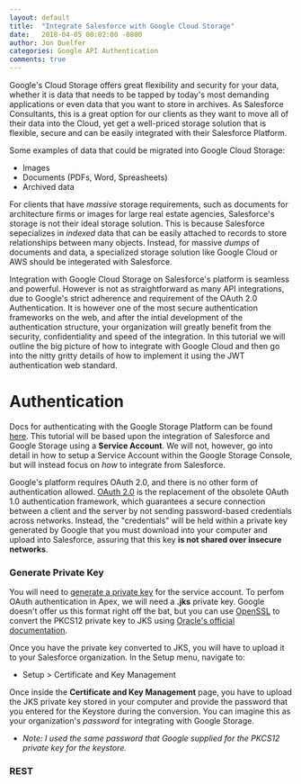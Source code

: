 ```yaml
---
layout: default
title:  "Integrate Salesforce with Google Cloud Storage"
date:   2018-04-05 00:02:00 -0800
author: Jon Duelfer
categories: Google API Authentication
comments: true
---
```


Google's Cloud Storage offers great flexibility and security for your data, whether it is data that needs to be tapped by today's most demanding applications or even data that you want to store in archives. As Salesforce Consultants, this is a great option for our clients as they want to move all of their data into the Cloud, yet get a well-priced storage solution that is flexible, secure and can be easily integrated with their Salesforce Platform.

Some examples of data that could be migrated into Google Cloud Storage:
- Images
- Documents (PDFs, Word, Spreasheets)
- Archived data

For clients that have *massive* storage requirements, such as documents for architecture firms or images for large real estate agencies, Salesforce's storage is not their ideal storage solution. This is because Salesforce sepecializes in *indexed* data that can be easily attached to records to store relationships between many objects. Instead, for massive *dumps* of documents and data, a specialized storage solution like Google Cloud or AWS should be integerated with Salesforce.

Integration with Google Cloud Storage on Salesforce's platform is seamless and powerful. However is not as straightforward as many API integrations, due to Google's strict adherence and requirement of the OAuth 2.0 Authentication. It is however one of the most secure authentication frameworks on the web, and after the intial development of the authentication structure, your organization will greatly benefit from the security, confidentiality and speed of the integration. In this tutorial we will outline the big picture of how to integrate with Google Cloud and then go into the nitty gritty details of how to implement it using the JWT authentication web standard.

# **Authentication**
Docs for authenticating with the Google Storage Platform can be found [here](https://cloud.google.com/storage/docs/authentication). This tutorial will be based upon the integration of Salesforce and Google Storage using a **Service Account**. We will not, however, go into detail in how to setup a Service Account within the Google Storage Console, but will instead focus on *how* to integrate from Salesforce.

Google's platform requires OAuth 2.0, and there is no other form of authentication allowed. [OAuth 2.0](https://tools.ietf.org/html/rfc6749) is the replacement of the obsolete OAuth 1.0 authentication framework, which guarantees a secure connection between a client and the server by not sending password-based credentials across networks. Instead, the "credentials" will be held within a private key generated by Google that you must download into your computer and upload into Salesforce, assuring that this key **is not shared over insecure networks**.

### Generate Private Key
You will need to [generate a private key](https://cloud.google.com/storage/docs/authentication#generating-a-private-key) for the service account. To perfom OAuth authentication in Apex, we will need a **.jks** private key. Google doesn't offer us this format right off the bat, but you can use [OpenSSL](https://www.openssl.org/) to convert the PKCS12 private key to JKS using [Oracle's official documentation](https://docs.oracle.com/cd/E35976_01/server.740/es_admin/src/tadm_ssl_convert_pem_to_jks.html).

Once you have the private key converted to JKS, you will have to upload it to your Salesforce organization. In the Setup menu, navigate to:
- Setup > Certificate and Key Management

Once inside the **Certificate and Key Management** page, you have to upload the JKS private key stored in your computer and provide the password that you entered for the Keystore during the conversion. You can imagine this as your organization's *password* for integrating with Google Storage.
- *Note: I used the same password that Google supplied for the PKCS12 private key for the keystore.*

### REST